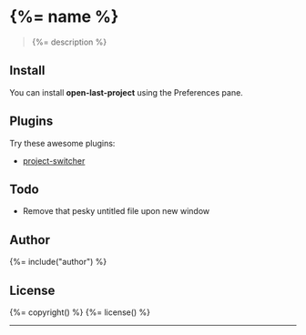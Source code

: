 # {%= name %}

> {%= description %}

## Install
You can install **open-last-project** using the Preferences pane.

## Plugins
Try these awesome plugins:
+ [project-switcher](https://atom.io/packages/project-switcher)

## Todo
+ Remove that pesky untitled file upon new window

## Author
{%= include("author") %}

## License
{%= copyright() %}
{%= license() %}

***
